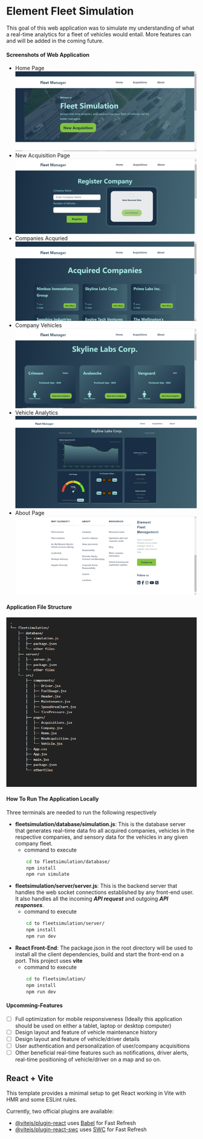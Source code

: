 # Element Fleet Simulation
This goal of this web application was to simulate my understanding of what a real-time analytics for a fleet of vehicles would entail. More features can and will be added in the coming future.

#### Screenshots of Web Application
- Home Page
![Home Page](screenshots/home.png "Fleet Manager Home Page")
- New Acquisition Page
![New](screenshots/newacquisition.png "New Acquisition Page")
- Companies Acquried
![Companies](screenshots/acquired.png "Companies Acquired Page")
- Company Vehicles 
![Vehicles](screenshots/company-vehicles.png "Company Vehicles Page")
- Vehicle Analytics 
![Analytics](screenshots/analytics.png "Vehicle Analytics Page")
- About Page
![About](screenshots/about.png "About Page")

#### Application File Structure
![File Structure](screenshots/filestructure.png "About Page")

#### How To Run The Application Locally
Three terminals are needed to run the following respectively
- **fleetsimulation/database/simulation.js**: This is the database server that generates real-time data fro all acquired companies, vehicles in the respective companies, and sensory data for the vehicles in any given company fleet. 
    - command to execute
    ```bash
        cd to fleetsimulation/database/
        npm install
        npm run simulate
    ```
- **fleetsimulation/server/server.js**: This is the backend server that handles the web socket connections established by any front-end user. It also handles all the incoming ***API request*** and outgoing ***API responses***.  
    - command to execute
    ```bash
        cd to fleetsimulation/server/
        npm install
        npm run dev
    ```
- **React Front-End**: The package.json in the root directory will be used to install all the client dependencies, build and start the front-end on a port. This project uses **vite**
    - command to execute
    ```bash
        cd to fleetsimulation/
        npm install
        npm run dev
    ```

#### Upcomming-Features
- [ ] Full optimization for mobile responsiveness (Ideally this application should be used on either a tablet, laptop or desktop computer) 
- [ ] Design layout and feature of vehicle maintenance history
- [ ] Design layout and feature of vehicle/driver details
- [ ] User authentication and personalization of user/company acquisitions
- [ ] Other beneficial real-time features such as notifications, driver alerts, real-time positioning of vehicle/driver on a map and so on.

## React + Vite

This template provides a minimal setup to get React working in Vite with HMR and some ESLint rules.

Currently, two official plugins are available:

- [@vitejs/plugin-react](https://github.com/vitejs/vite-plugin-react/blob/main/packages/plugin-react/README.md) uses [Babel](https://babeljs.io/) for Fast Refresh
- [@vitejs/plugin-react-swc](https://github.com/vitejs/vite-plugin-react-swc) uses [SWC](https://swc.rs/) for Fast Refresh